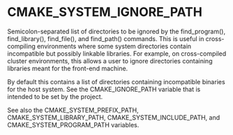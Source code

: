   

# CMAKE_SYSTEM_IGNORE_PATH  
Semicolon-separated list of directories to be ignored by
the find_program(), find_library(), find_file(),
and find_path() commands.  This is useful in cross-compiling
environments where some system directories contain incompatible but
possibly linkable libraries.  For example, on cross-compiled cluster
environments, this allows a user to ignore directories containing
libraries meant for the front-end machine.  

By default this contains a list of directories containing incompatible
binaries for the host system.  See the CMAKE_IGNORE_PATH variable
that is intended to be set by the project.  

See also the CMAKE_SYSTEM_PREFIX_PATH,
CMAKE_SYSTEM_LIBRARY_PATH, CMAKE_SYSTEM_INCLUDE_PATH,
and CMAKE_SYSTEM_PROGRAM_PATH variables.  

